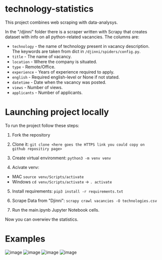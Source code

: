 # technology-statistics
This project combines web scraping with data-analysys.

In the "/djinni" folder there is a scraper written with Scrapy that creates dataset with info on all python-related vacancies.
The columns are: 
- `technology` - the name of technology present in vacancy description. The keywords are taken from dict in `/djinni/spiders/config.py`.
- `title` - The name of vacancy.
- `location` - Where the company is situated.
- `type` - Remote/Office.
- `experience` - Years of experience required to apply.
- `english` - Required english-level or None if not stated.
- `datetime` - Date when the vacancy was posted.
- `views` - Number of views.
- `applicants` - Number of applicants.

# Launching project locally
To run the project follow these steps:
1. Fork the repository

2. Clone it:
`git clone <here goes the HTTPS link you could copy on github repositiry page>`

3. Create virtual environment:
`python3 -m venv venv`

4. Acivate venv:
- MAC `source venv/Scripts/activate`
- Windows `cd venv/Scripts/activate` -> `. activate`

5. Install requirements:
`pip3 install -r requirements.txt`

6. Scrape Data from "Djinni":
`scrapy crawl vacancies -O technologies.csv`

7. Run the main.ipynb Jupyter Notebook cells.

Now you can overwiev the statistics.

# Examples
![image](https://github.com/Lyutillis/technology-statistics/assets/62535257/e278c4e8-3726-460b-80ac-a904408c00e9)
![image](https://github.com/Lyutillis/technology-statistics/assets/62535257/6de516e0-201e-47c3-8add-0cff4ffd6346)
![image](https://github.com/Lyutillis/technology-statistics/assets/62535257/8f29fe69-f7f0-4ad3-ad7f-dd49e21d9fa8)
![image](https://github.com/Lyutillis/technology-statistics/assets/62535257/6aacd522-147a-4a07-a676-0fe9d4900be0)

